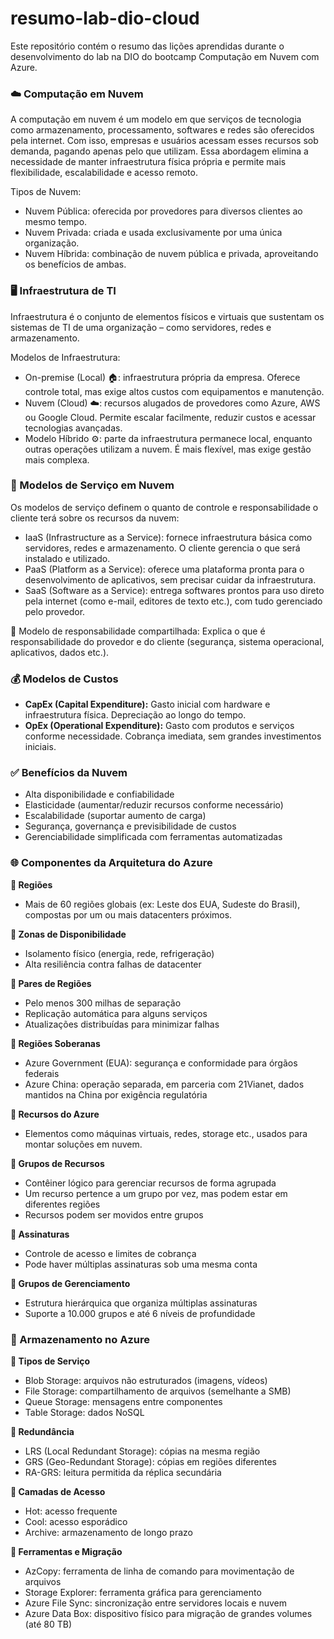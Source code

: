 # resumo-lab-dio-cloud
Este repositório contém o resumo das lições aprendidas durante o desenvolvimento do lab na DIO do bootcamp Computação em Nuvem com Azure.

### **☁️ Computação em Nuvem**
A computação em nuvem é um modelo em que serviços de tecnologia como armazenamento, processamento, softwares e redes são oferecidos pela internet. Com isso, empresas e usuários acessam esses recursos sob demanda, pagando apenas pelo que utilizam. Essa abordagem elimina a necessidade de manter infraestrutura física própria e permite mais flexibilidade, escalabilidade e acesso remoto.

Tipos de Nuvem:
- Nuvem Pública: oferecida por provedores para diversos clientes ao mesmo tempo.
- Nuvem Privada: criada e usada exclusivamente por uma única organização.
- Nuvem Híbrida: combinação de nuvem pública e privada, aproveitando os benefícios de ambas.

### **🖥️ Infraestrutura de TI**
Infraestrutura é o conjunto de elementos físicos e virtuais que sustentam os sistemas de TI de uma organização – como servidores, redes e armazenamento.

Modelos de Infraestrutura:
- On-premise (Local) 🏠: infraestrutura própria da empresa. Oferece controle total, mas exige altos custos com equipamentos e manutenção.
- Nuvem (Cloud) ☁️: recursos alugados de provedores como Azure, AWS ou Google Cloud. Permite escalar facilmente, reduzir custos e acessar tecnologias avançadas.
- Modelo Híbrido ⚙️: parte da infraestrutura permanece local, enquanto outras operações utilizam a nuvem. É mais flexível, mas exige gestão mais complexa.

### **🧰 Modelos de Serviço em Nuvem**
Os modelos de serviço definem o quanto de controle e responsabilidade o cliente terá sobre os recursos da nuvem:

- IaaS (Infrastructure as a Service): fornece infraestrutura básica como servidores, redes e armazenamento. O cliente gerencia o que será instalado e utilizado.
- PaaS (Platform as a Service): oferece uma plataforma pronta para o desenvolvimento de aplicativos, sem precisar cuidar da infraestrutura.
- SaaS (Software as a Service): entrega softwares prontos para uso direto pela internet (como e-mail, editores de texto etc.), com tudo gerenciado pelo provedor.

📌 Modelo de responsabilidade compartilhada: 
Explica o que é responsabilidade do provedor e do cliente (segurança, sistema operacional, aplicativos, dados etc.).

### **💰 Modelos de Custos**
- **CapEx (Capital Expenditure):** Gasto inicial com hardware e infraestrutura física. Depreciação ao longo do tempo.
- **OpEx (Operational Expenditure):** Gasto com produtos e serviços conforme necessidade. Cobrança imediata, sem grandes investimentos iniciais.

### **✅ Benefícios da Nuvem**
- Alta disponibilidade e confiabilidade
- Elasticidade (aumentar/reduzir recursos conforme necessário)
- Escalabilidade (suportar aumento de carga)
- Segurança, governança e previsibilidade de custos
- Gerenciabilidade simplificada com ferramentas automatizadas

### **🌐 Componentes da Arquitetura do Azure**

**🔹 Regiões**
- Mais de 60 regiões globais (ex: Leste dos EUA, Sudeste do Brasil), compostas por um ou mais datacenters próximos.

**🔹 Zonas de Disponibilidade**
- Isolamento físico (energia, rede, refrigeração)
- Alta resiliência contra falhas de datacenter

**🔹 Pares de Regiões**
- Pelo menos 300 milhas de separação
- Replicação automática para alguns serviços
- Atualizações distribuídas para minimizar falhas

**🔹 Regiões Soberanas**
- Azure Government (EUA): segurança e conformidade para órgãos federais
- Azure China: operação separada, em parceria com 21Vianet, dados mantidos na China por exigência regulatória

**🔹 Recursos do Azure**
- Elementos como máquinas virtuais, redes, storage etc., usados para montar soluções em nuvem.

**🔹 Grupos de Recursos**
- Contêiner lógico para gerenciar recursos de forma agrupada
- Um recurso pertence a um grupo por vez, mas podem estar em diferentes regiões
- Recursos podem ser movidos entre grupos

**🔹 Assinaturas**
- Controle de acesso e limites de cobrança
- Pode haver múltiplas assinaturas sob uma mesma conta

**🔹 Grupos de Gerenciamento**
- Estrutura hierárquica que organiza múltiplas assinaturas
- Suporte a 10.000 grupos e até 6 níveis de profundidade

### **💾 Armazenamento no Azure**
**🔹 Tipos de Serviço**
- Blob Storage: arquivos não estruturados (imagens, vídeos)
- File Storage: compartilhamento de arquivos (semelhante a SMB)
- Queue Storage: mensagens entre componentes
- Table Storage: dados NoSQL

**🔹 Redundância**
- LRS (Local Redundant Storage): cópias na mesma região
- GRS (Geo-Redundant Storage): cópias em regiões diferentes
- RA-GRS: leitura permitida da réplica secundária

**🔹 Camadas de Acesso**
- Hot: acesso frequente
- Cool: acesso esporádico
- Archive: armazenamento de longo prazo

**🔹 Ferramentas e Migração**
- AzCopy: ferramenta de linha de comando para movimentação de arquivos
- Storage Explorer: ferramenta gráfica para gerenciamento
- Azure File Sync: sincronização entre servidores locais e nuvem
- Azure Data Box: dispositivo físico para migração de grandes volumes (até 80 TB)
  
